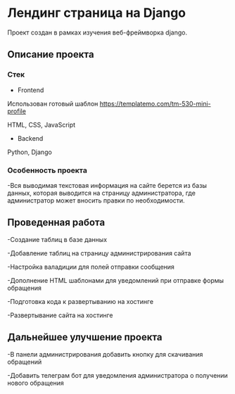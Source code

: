 # Лендинг страница на Django
Проект создан в рамках изучения веб-фреймворка django.

## Описание проекта

### Стек
- Frontend

Использован готовый шаблон https://templatemo.com/tm-530-mini-profile

HTML, CSS, JavaScript

- Backend

Python, Django

### Особенность проекта

-Вся выводимая текстовая информация на 
сайте берется из базы данных, которая 
выводится на страницу администратора, 
где администратор может вносить 
правки по необходимости.

## Проведенная работа
-Создание таблиц в базе данных

-Добавление таблиц на страницу администрирования сайта

-Настройка валадиции для полей отправки сообщения

-Дополнение HTML шаблонами для уведомлений при отправке формы обращения

-Подготовка кода к развертыванию на хостинге

-Развертывание сайта на хостинге

## Дальнейшее улучшение проекта

-В панели администрирования добавить кнопку для скачивания обращений

-Добавить телеграм бот для уведомления администратора о получении нового обращения

